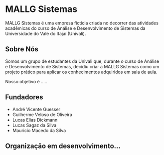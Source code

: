 # MALLG Sistemas

MALLG Sistemas é uma empresa fictícia criada no decorrer das atividades acadêmicas do curso de Análise e Desenvolvimento de Sistemas da Universidade do Vale do Itajaí (Univali).

## Sobre Nós

Somos um grupo de estudantes da Univali que, durante o curso de Análise e Desenvolvimento de Sistemas, decidiu criar a MALLG Sistemas como um projeto prático para aplicar os conhecimentos adquiridos em sala de aula.

Nosso objetivo é .....

## Fundadores

*   André Vicente Guesser
*   Guilherme Veloso de Oliveira
*   Lucas Elias Dickmann
*   Lucas Sagaz da Silva
*   Mauricio Macedo da Silva

## Organização em desenvolvimento...
